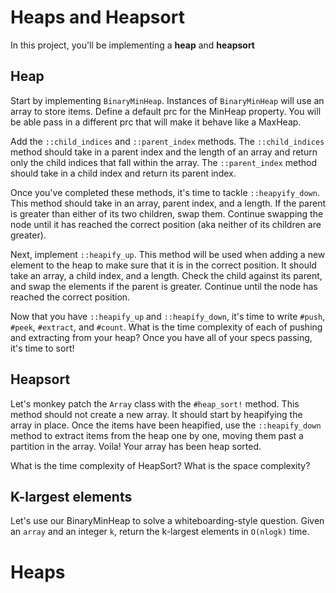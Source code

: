 # Heaps and Heapsort

In this project, you'll be implementing a __heap__ and __heapsort__

## Heap

Start by implementing `BinaryMinHeap`. Instances of `BinaryMinHeap` will use an array to store items. Define a default prc for the MinHeap property. You will be able pass in a different prc that will make it behave like a MaxHeap.

Add the `::child_indices` and `::parent_index` methods. The `::child_indices` method should take in a parent index and the length of an array and return only the child indices that fall within the array. The `::parent_index` method should take in a child index and return its parent index.

Once you've completed these methods, it's time to tackle `::heapyify_down`. This method should take in an array, parent index, and a length. If the parent is greater than either of its two children, swap them. Continue swapping the node until it has reached the correct position (aka neither of its children are greater).

Next, implement `::heapify_up`. This method will be used when adding a new element to the heap to make sure that it is in the correct position. It should take an array, a child index, and a length. Check the child against its parent, and swap the elements if the parent is greater. Continue until the node has reached the correct position.

Now that you have `::heapify_up` and `::heapify_down`, it's time to write `#push`, `#peek`, `#extract`, and `#count`. What is the time complexity of each of pushing and extracting from your heap? Once you have all of your specs passing, it's time to sort!

## Heapsort

Let's monkey patch the `Array` class with the `#heap_sort!` method. This method should not create a new array. It should start by heapifying the array in place. Once the items have been heapified, use the `::heapify_down` method to extract items from the heap one by one, moving them past a partition in the array. Voila! Your array has been heap sorted.

What is the time complexity of HeapSort? What is the space complexity?

## K-largest elements

Let's use our BinaryMinHeap to solve a whiteboarding-style question. Given an `array` and an integer `k`, return the k-largest elements in `O(nlogk)` time.
# Heaps
